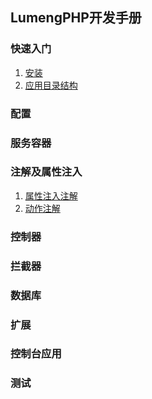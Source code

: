 ## LumengPHP开发手册

### 快速入门

1. [安装](chapters/introduction/install.md)
2. [应用目录结构](chapters/introduction/app-directory-structure.md)

### 配置

### 服务容器

### 注解及属性注入

1. [属性注入注解](chapters/annotation_and_property_injecting/property_injecting.md)
2. [动作注解](chapters/annotation_and_property_injecting/action.md)

### 控制器

### 拦截器

### 数据库

### 扩展

### 控制台应用

### 测试